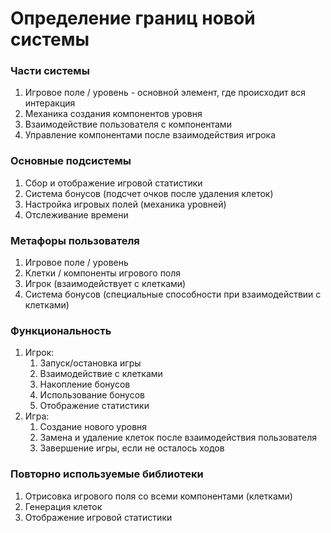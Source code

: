 # Определение границ новой системы

### Части системы

1. Игровое поле / уровень - основной элемент, где происходит вся интеракция
2. Механика создания компонентов уровня
3. Взаимодействие пользователя с компонентами
4. Управление компонентами после взаимодействия игрока

### Основные подсистемы

1. Сбор и отображение игровой статистики
2. Система бонусов (подсчет очков после удаления клеток)
3. Настройка игровых полей (механика уровней)
4. Отслеживание времени

### Метафоры пользователя

1. Игровое поле / уровень
2. Клетки / компоненты игрового поля
3. Игрок (взаимодействует с клетками)
4. Система бонусов (специальные способности при взаимодействии с клетками)

### Функциональность

1. Игрок:
    1. Запуск/остановка игры
    2. Взаимодействие с клетками
    3. Накопление бонусов
    4. Использование бонусов
    5. Отображение статистики
2. Игра:
    1. Создание нового уровня
    2. Замена и удаление клеток после взаимодействия пользователя
    3. Завершение игры, если не осталось ходов

### Повторно используемые библиотеки

1. Отрисовка игрового поля со всеми компонентами (клетками)
2. Генерация клеток
3. Отображение игровой статистики